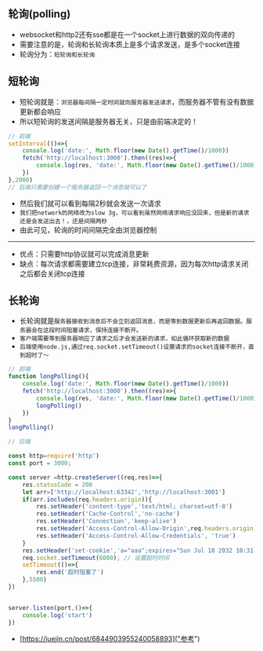 ## 轮询(polling)
* websocket和http2还有sse都是在一个socket上进行数据的双向传递的
* 需要注意的是，轮询和长轮询本质上是多个请求发送，是多个socket连接
* 轮询分为：`短轮询和长轮询`

## 短轮询
* 短轮询就是：`浏览器每间隔一定时间就向服务器发送请求`，而服务器不管有没有数据更新都会响应
* 所以短轮询的发送间隔是服务器无关，只是由前端决定的！
```javascript
// 前端
setInterval(()=>{
    console.log('date:', Math.floor(new Date().getTime()/1000))
    fetch('http://localhost:3000').then((res)=>{
        console.log(res, 'date:', Math.floor(new Date().getTime()/1000))
    })
},2000)
// 后端只需要创建一个服务器返回一个消息就可以了
```
* 然后我们就可以看到每隔2秒就会发送一次请求
* `我们把network的网络改为slow 3g，可以看到虽然网络请求响应没回来，但是新的请求还是会发送出去！，还是间隔两秒`
* 由此可见，轮询的时间间隔完全由浏览器控制
---
* 优点：只需要http协议就可以完成消息更新
* 缺点：每次请求都需要建立tcp连接，非常耗费资源，因为每次http请求关闭之后都会关闭tcp连接

## 长轮询
* 长轮询就是`服务器接收到消息后不会立刻返回消息，而是等到数据更新后再返回数据。服务器会在这段时间阻塞请求，保持连接不断开。`
* `客户端需要等到服务器响应了请求之后才会发送新的请求，如此循环获取新的数据`
*  `后端使用node.js,通过req.socket.setTimeout()设置请求的socket连接不断开，直到超时了～`
```javascript
// 前端
function longPolling(){
    console.log('date:', Math.floor(new Date().getTime()/1000))
    fetch('http://localhost:3000').then((res)=>{
        console.log(res, 'date:', Math.floor(new Date().getTime()/1000))
        longPolling()
    })
}
longPolling()

// 后端

const http=require('http')
const port = 3000;

const server =http.createServer((req,res)=>{
    res.statusCode = 200
    let arr=['http://localhost:63342','http://localhost:3001']
    if(arr.includes(req.headers.origin)){
        res.setHeader('content-type','text/html; charset=utf-8')
        res.setHeader('Cache-Control','no-cache')
        res.setHeader('Connection','keep-alive')
        res.setHeader('Access-Control-Allow-Origin',req.headers.origin) // req.headers.origin
        res.setHeader('Access-Control-Allow-Credentials', 'true')
    }
    res.setHeader('set-cookie','a="aaa";expires="Sun Jul 18 2032 10:31:45";domain=localhost')
    req.socket.setTimeout(6000); // 设置超时时间
    setTimeout(()=>{
        res.end('超时阻塞了')
    },5500)
})


server.listen(port,()=>{
    console.log('start')
})
```

* [https://juejin.cn/post/6844903955240058893]("参考")
